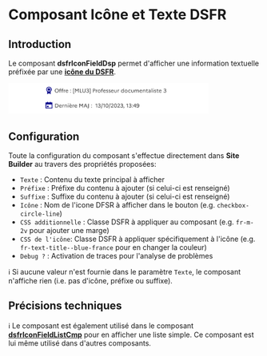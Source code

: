 # Composant Icône et Texte **DSFR**

## Introduction

Le composant **dsfrIconFieldDsp** permet d'afficher une information textuelle préfixée par une **[icône du DSFR](https://www.systeme-de-design.gouv.fr/elements-d-interface/fondamentaux-techniques/icones)**.

<img src="/media/dsfrIconFieldDsp.png" alt="Register" width=400> 

## Configuration

Toute la configuration du composant s'effectue directement dans **Site Builder** au travers des propriétés proposées:
* `Texte` : Contenu du texte principal à afficher
* `Préfixe` : Préfixe du contenu à ajouter (si celui-ci est renseigné)
* `Suffixe` : Suffixe du contenu à ajouter (si celui-ci est renseigné)
* `Icône` : Nom de l'icone DFSR à afficher dans le bouton (e.g. `checkbox-circle-line`)
* `CSS additionnelle` : Classe DSFR à appliquer au composant (e.g. `fr-m-2v`  pour ajouter une marge)
* `CSS de l'icône`: Classe DSFR à appliquer spécifiquement à l'icône (e.g. `fr-text-title--blue-france` pour en changer la couleur)
* `Debug ?` : Activation de traces pour l'analyse de problèmes

ℹ️ Si aucune valeur n'est fournie dans le paramètre `Texte`, le composant n'affiche rien (i.e. pas d'icône, préfixe ou suffixe).


## Précisions techniques

ℹ️ Le composant est également utilisé dans le composant **[dsfrIconFieldListCmp](/help/dsfrIconFieldListCmp.md)** pour en afficher une liste simple. Ce composant est lui même utilisé dans d'autres composants.